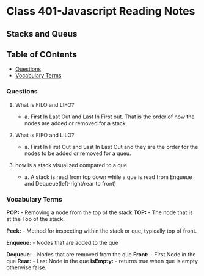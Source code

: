 # Class 401-Javascript Reading Notes

## Stacks and Queus

## Table of COntents

* [Questions](###questions)
* [Vocabulary Terms](###vocabulary-terms)

### Questions

1. What is FILO and LIFO?
    - a. First In Last Out and Last In First out. That is the order of how the nodes are added or removed for a stack.

2. What is FIFO and LILO?
    - a. First In First Out and Last In Last Out and they are the order for the nodes to be added or removed for a queu.

3. how is a stack visualized compared to a que
    - a. A stack is read from top down while a que is read from Enqueue and Dequeue(left-right/rear to front) 

    

### Vocabulary Terms

**POP:** 
    - Removing a node from the top of the stack
**TOP:**
    - The node that is at the Top of the stack. 

**Peek:** 
    - Method for inspecting within the stack or que, typically top of front.
    
**Enqueue:** 
    - Nodes that are added to the que

**Dequeue:**
    - Nodes that are removed from the que
**Front:**
    - First Node in the que
**Rear:**
    - Last Node in the que
**isEmpty:**
    - returns true when que is empty otherwise false.

